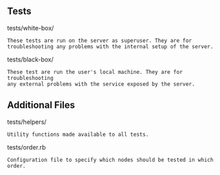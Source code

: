 Tests
---------------------------------

tests/white-box/

    These tests are run on the server as superuser. They are for
    troubleshooting any problems with the internal setup of the server.

tests/black-box/

    These test are run the user's local machine. They are for troubleshooting
    any external problems with the service exposed by the server.

Additional Files
---------------------------------

tests/helpers/

    Utility functions made available to all tests.

tests/order.rb

    Configuration file to specify which nodes should be tested in which order.


